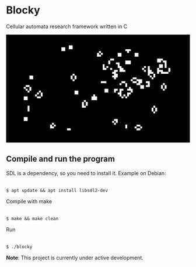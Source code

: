 # Blocky

Cellular automata research framework written in C

![Screenshot](https://github.com/5p4c351ck/Blocky/blob/main/docs/CA.PNG)

## Compile and run the program


SDL is a dependency, so you need to install it.
Example on Debian:

```

$ apt update && apt install libsdl2-dev
```


Compile with make

```

$ make && make clean
```
 

Run

```

$ ./blocky
```

**Note**: This project is currently under active development.
